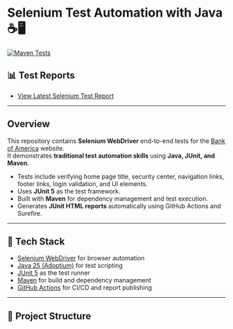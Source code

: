 # Selenium Test Automation with Java ☕🖥️

[![Maven Tests](https://github.com/bradevansqa/selenium-java-automation/actions/workflows/maven.yml/badge.svg)](https://github.com/bradevansqa/selenium-java-automation/actions/workflows/maven.yml)

## 📊 Test Reports

* [View Latest Selenium Test Report](https://bradevansqa.github.io/selenium-java-automation/)

---

## Overview

This repository contains **Selenium WebDriver** end-to-end tests for the [Bank of America](https://www.bankofamerica.com/) website.  
It demonstrates **traditional test automation skills** using **Java, JUnit, and Maven**.

* Tests include verifying home page title, security center, navigation links, footer links, login validation, and UI elements.
* Uses **JUnit 5** as the test framework.
* Built with **Maven** for dependency management and test execution.
* Generates **JUnit HTML reports** automatically using GitHub Actions and Surefire.

---

## 🚀 Tech Stack

* [Selenium WebDriver](https://www.selenium.dev/) for browser automation  
* [Java 25 (Adoptium)](https://adoptium.net/) for test scripting  
* [JUnit 5](https://junit.org/junit5/) as the test runner  
* [Maven](https://maven.apache.org/) for build and dependency management  
* [GitHub Actions](https://docs.github.com/en/actions) for CI/CD and report publishing  

---

## 📂 Project Structure

